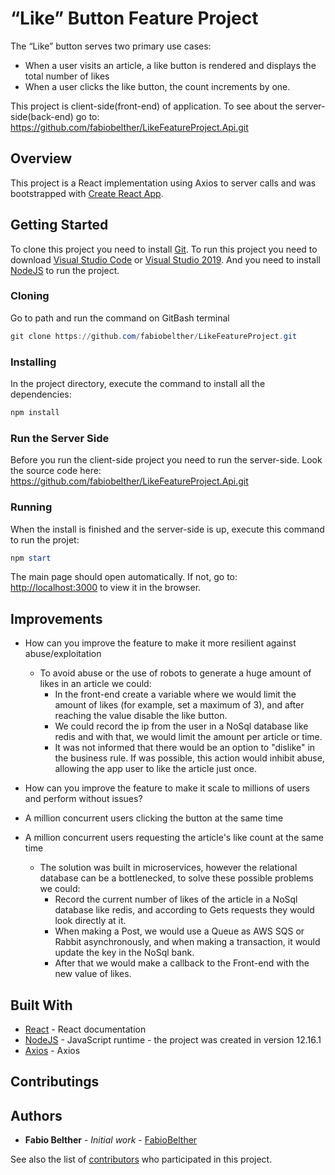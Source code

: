 # “Like” Button Feature Project

The “Like” button serves two primary use cases:
- When a user visits an article, a like button is rendered and displays the total number of likes
- When a user clicks the like button, the count increments by one.

This project is client-side(front-end) of application. 
To see about the server-side(back-end) go to: https://github.com/fabiobelther/LikeFeatureProject.Api.git


## Overview

This project is a React implementation using Axios to server calls and was bootstrapped with [Create React App](https://github.com/facebook/create-react-app).


## Getting Started

To clone this project you need to install [Git](https://git-scm.com).
To run this project you need to download [Visual Studio Code](https://code.visualstudio.com) or [Visual Studio 2019](https://visualstudio.microsoft.com/). 
And you need to install [NodeJS](https://nodejs.org/en/download/) to run the project.


### Cloning

Go to path and run the command on GitBash terminal

```powershell
git clone https://github.com/fabiobelther/LikeFeatureProject.git
```

### Installing

In the project directory, execute the command to install all the dependencies:

```powershell
npm install
```

### Run the Server Side

Before you run the client-side project you need to run the server-side.
Look the source code here: https://github.com/fabiobelther/LikeFeatureProject.Api.git


### Running

When the install is finished and the server-side is up, execute this command to run the projet:

```powershell
npm start
```

The main page should open automatically. If not, go to:
[http://localhost:3000](http://localhost:3000) to view it in the browser.



## Improvements

- How can you improve the feature to make it more resilient against abuse/exploitation 
  - To avoid abuse or the use of robots to generate a huge amount of likes in an article we could:
    - In the front-end create a variable where we would limit the amount of likes (for example, set a maximum of 3), and after reaching the value disable the like button.
    - We could record the ip from the user in a NoSql database like redis and with that, we would limit the amount per article or time.
    - It was not informed that there would be an option to "dislike" in the business rule. If was possible, this action would inhibit abuse, allowing the app user to like the article just once.
	 
- How can you improve the feature to make it scale to millions of users and perform without issues?
- A million concurrent users clicking the button at the same time 
- A million concurrent users requesting the article's like count at the same time
  - The solution was built in microservices, however the relational database can be a bottlenecked, to solve these possible problems we could:
    - Record the current number of likes of the article in a NoSql database like redis, and according to Gets requests they would look directly at it.
    - When making a Post, we would use a Queue as AWS SQS or Rabbit asynchronously, and when making a transaction, it would update the key in the NoSql bank.
    - After that we would make a callback to the Front-end with the new value of likes.


## Built With

* [React](https://reactjs.org/) - React documentation
* [NodeJS](https://nodejs.org/en/download/) - JavaScript runtime  - the project was created in version 12.16.1
* [Axios](https://github.com/axios/axios) - Axios


## Contributings

## Authors

* **Fabio Belther** - *Initial work* - [FabioBelther](https://github.com/fabiobelther/)

See also the list of [contributors](https://github.com/fabiobelther/LikeFeatureProject/contributors) who participated in this project.